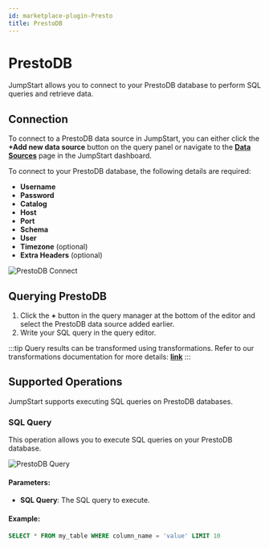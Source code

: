 ```yaml
---
id: marketplace-plugin-Presto
title: PrestoDB
---
```


# PrestoDB

JumpStart allows you to connect to your PrestoDB database to perform SQL queries and retrieve data.

## Connection

To connect to a PrestoDB data source in JumpStart, you can either click the **+Add new data source** button on the query panel or navigate to the **[Data Sources](/docs/data-sources/overview)** page in the JumpStart dashboard.

To connect to your PrestoDB database, the following details are required:
- **Username**
- **Password**
- **Catalog**
- **Host**
- **Port**
- **Schema**
- **User**
- **Timezone** (optional)
- **Extra Headers** (optional)

<div style={{textAlign: 'center'}}>
    <img className="screenshot-full" src="/img/marketplace/plugins/prestodb/connect.png" alt="PrestoDB Connect" />
</div>

## Querying PrestoDB

1. Click the **+** button in the query manager at the bottom of the editor and select the PrestoDB data source added earlier.
2. Write your SQL query in the query editor.

:::tip
Query results can be transformed using transformations. Refer to our transformations documentation for more details: **[link](/docs/tutorial/transformations)**
:::

## Supported Operations

JumpStart supports executing SQL queries on PrestoDB databases.

### SQL Query

This operation allows you to execute SQL queries on your PrestoDB database.

<div style={{textAlign: 'center'}}>
    <img className="screenshot-full" src="/img/marketplace/plugins/prestodb/query.png" alt="PrestoDB Query"/>
</div>

#### Parameters:
- **SQL Query**: The SQL query to execute.

#### Example:
```sql
SELECT * FROM my_table WHERE column_name = 'value' LIMIT 10
```